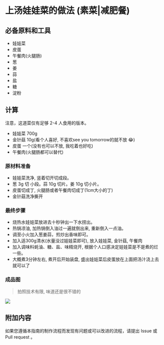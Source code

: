 # 上汤娃娃菜的做法 (素菜|减肥餐)

## 必备原料和工具

* 娃娃菜
* 皮蛋
* 午餐肉(火腿肠)
* 葱
* 姜
* 蒜
* 盐
* 糖
* 淀粉

## 计算

注意，这道菜仅有足够 2-4 人食用的版本。

* 娃娃菜 700g
* 金针菇 10g(看个人喜好, 不喜欢see you tomorrow的就不放 😂)
* 皮蛋 一个(没有也可以不放, 我吃着也好吃)
* 午餐肉(火腿肠都可以替代)


### 原材料准备

* 娃娃菜洗净, 竖着切开切成段。
* 葱 3g 切 小段。蒜 10g 切片。姜 10g 切小片。
* 皮蛋切成丁, 火腿肠或者午餐肉切成丁(1cm大小的丁)
* 金针菇洗净撕开

### 最终步骤

* 烧热水娃娃菜放进去十秒钟出一下水捞出。
* 热锅凉油, 加热锅倒入油过一遍就倒出来, 重新倒入一点油。
* 调至小火加入葱姜蒜，煎炒出香味即可。
* 加入适300g清水(水量没过娃娃菜即可), 放入娃娃菜, 金针菇, 午餐肉
* 加入调味料蚝油、糖、盐、味精烧开, 根据个人口感决定娃娃菜是不是煮的烂一些。
* 大概煮3分钟左右, 煮开后开始装盘, 盛出娃娃菜后皮蛋放在上面把汤汁浇上去就可以了


### 成品图
> 拍照技术有限, 味道还是很不错的

![](./上汤娃娃菜.png)


## 附加内容

如果您遵循本指南的制作流程而发现有问题或可以改进的流程，请提出 Issue 或 Pull request 。
